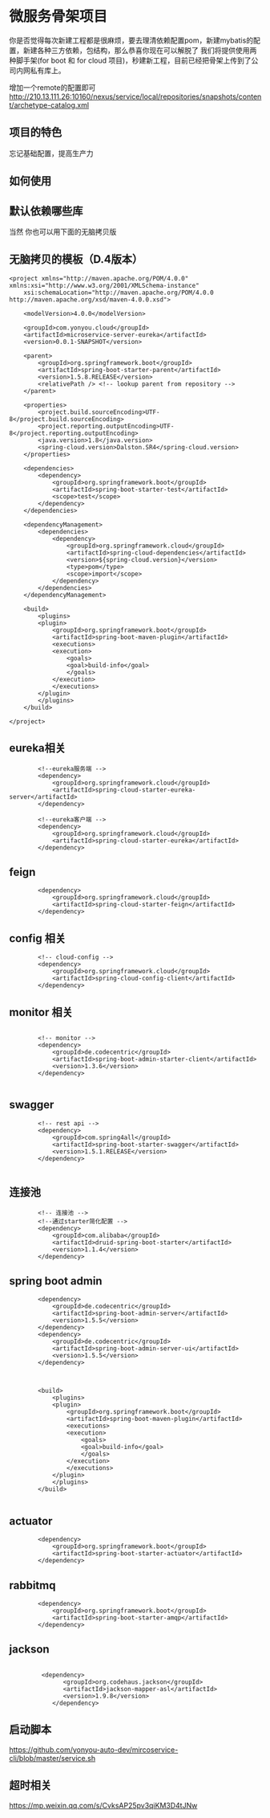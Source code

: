 # 微服务骨架项目
你是否觉得每次新建工程都是很麻烦，要去理清依赖配置pom，新建mybatis的配置，新建各种三方依赖，包结构，那么恭喜你现在可以解脱了
我们将提供使用两种脚手架(for boot 和 for cloud 项目)，秒建新工程，目前已经把骨架上传到了公司内网私有库上。

增加一个remote的配置即可 http://210.13.111.26:10160/nexus/service/local/repositories/snapshots/content/archetype-catalog.xml

## 项目的特色
忘记基础配置，提高生产力

## 如何使用

## 默认依赖哪些库


当然 你也可以用下面的无脑拷贝版
## 无脑拷贝的模板（D.4版本）
```
<project xmlns="http://maven.apache.org/POM/4.0.0" xmlns:xsi="http://www.w3.org/2001/XMLSchema-instance"
	xsi:schemaLocation="http://maven.apache.org/POM/4.0.0 http://maven.apache.org/xsd/maven-4.0.0.xsd">
  
	<modelVersion>4.0.0</modelVersion>
	
	<groupId>com.yonyou.cloud</groupId>
	<artifactId>microservice-server-eureka</artifactId>
	<version>0.0.1-SNAPSHOT</version>

	<parent>
		<groupId>org.springframework.boot</groupId>
		<artifactId>spring-boot-starter-parent</artifactId>
		<version>1.5.8.RELEASE</version>
		<relativePath /> <!-- lookup parent from repository -->
	</parent>

	<properties>
		<project.build.sourceEncoding>UTF-8</project.build.sourceEncoding>
		<project.reporting.outputEncoding>UTF-8</project.reporting.outputEncoding>
		<java.version>1.8</java.version>
		<spring-cloud.version>Dalston.SR4</spring-cloud.version>
	</properties>

	<dependencies>
		<dependency>
			<groupId>org.springframework.boot</groupId>
			<artifactId>spring-boot-starter-test</artifactId>
			<scope>test</scope>
		</dependency>
	</dependencies>
	
	<dependencyManagement>
		<dependencies>
			<dependency>
				<groupId>org.springframework.cloud</groupId>
				<artifactId>spring-cloud-dependencies</artifactId>
				<version>${spring-cloud.version}</version>
				<type>pom</type>
				<scope>import</scope>
			</dependency>
		</dependencies>
	</dependencyManagement>

	<build>
	    <plugins>
		<plugin>
		    <groupId>org.springframework.boot</groupId>
		    <artifactId>spring-boot-maven-plugin</artifactId>
		    <executions>
			<execution>
			    <goals>
				<goal>build-info</goal>
			    </goals>
			</execution>
		    </executions>
		</plugin>
	    </plugins>
	</build>
		
</project>

```

## eureka相关

```
		<!--eureka服务端 -->
		<dependency>
			<groupId>org.springframework.cloud</groupId>
			<artifactId>spring-cloud-starter-eureka-server</artifactId>
		</dependency>
		
		<!--eureka客户端 -->
		<dependency>
			<groupId>org.springframework.cloud</groupId>
			<artifactId>spring-cloud-starter-eureka</artifactId>
		</dependency>
```

## feign

```
		<dependency>
			<groupId>org.springframework.cloud</groupId>
			<artifactId>spring-cloud-starter-feign</artifactId>
		</dependency>

```

## config 相关

```
		<!-- cloud-config -->
		<dependency>
			<groupId>org.springframework.cloud</groupId>
			<artifactId>spring-cloud-config-client</artifactId>
		</dependency>
```

## monitor 相关

```

		<!-- monitor -->
		<dependency>
			<groupId>de.codecentric</groupId>
			<artifactId>spring-boot-admin-starter-client</artifactId>
			<version>1.3.6</version>
		</dependency>
		
```

## swagger 

```
		<!-- rest api -->
		<dependency>
			<groupId>com.spring4all</groupId>
			<artifactId>spring-boot-starter-swagger</artifactId>
			<version>1.5.1.RELEASE</version>
		</dependency>
		
```

## 连接池

```
		<!-- 连接池 -->
		<!--通过starter简化配置 -->
		<dependency>
			<groupId>com.alibaba</groupId>
			<artifactId>druid-spring-boot-starter</artifactId>
			<version>1.1.4</version>
		</dependency>
```

## spring boot admin 

```
		<dependency>
			<groupId>de.codecentric</groupId>
			<artifactId>spring-boot-admin-server</artifactId>
			<version>1.5.5</version>
		</dependency>
		<dependency>
			<groupId>de.codecentric</groupId>
			<artifactId>spring-boot-admin-server-ui</artifactId>
			<version>1.5.5</version>
		</dependency>
		
		
		
		<build>
		    <plugins>
			<plugin>
			    <groupId>org.springframework.boot</groupId>
			    <artifactId>spring-boot-maven-plugin</artifactId>
			    <executions>
				<execution>
				    <goals>
					<goal>build-info</goal>
				    </goals>
				</execution>
			    </executions>
			</plugin>
		    </plugins>
		</build>
		
```

## actuator

```
		<dependency>
			<groupId>org.springframework.boot</groupId>
			<artifactId>spring-boot-starter-actuator</artifactId>
		</dependency>
```


## rabbitmq
```
		<dependency>
			<groupId>org.springframework.boot</groupId>
			<artifactId>spring-boot-starter-amqp</artifactId>
		</dependency>
```

## jackson

```

		 <dependency>
		       <groupId>org.codehaus.jackson</groupId>
		       <artifactId>jackson-mapper-asl</artifactId>
		       <version>1.9.8</version>
        	</dependency>
```

## 启动脚本

https://github.com/yonyou-auto-dev/mircoservice-cli/blob/master/service.sh


## 超时相关
https://mp.weixin.qq.com/s/CvksAP25pv3qiKM3D4tJNw
